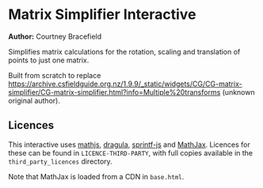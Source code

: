 # Matrix Simplifier Interactive

**Author:** Courtney Bracefield

Simplifies matrix calculations for the rotation, scaling and translation of points to just one matrix.

Built from scratch to replace https://archive.csfieldguide.org.nz/1.9.9/_static/widgets/CG/CG-matrix-simplifier/CG-matrix-simplifier.html?info=Multiple%20transforms (unknown original author).

## Licences

This interactive uses [mathjs](https://github.com/josdejong/mathjs), [dragula](https://github.com/bevacqua/dragula), [sprintf-js](https://github.com/alexei/sprintf.js) and [MathJax](https://github.com/mathjax/MathJax). Licences for these can be found in `LICENCE-THIRD-PARTY`, with full copies available in the `third_party_licences` directory.

Note that MathJax is loaded from a CDN in `base.html`.
